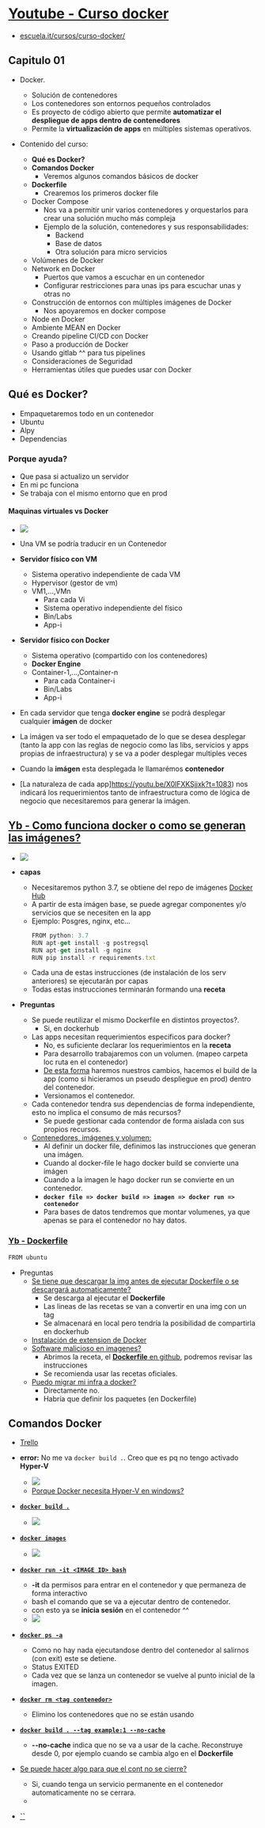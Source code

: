 # [Youtube - Curso docker](https://www.youtube.com/watch?v=X0lFXKSjjxk&feature=youtu.be)
  - [escuela.it/cursos/curso-docker/](https://register.gotowebinar.com/recording/recordingView?webinarKey=1386177801230585859&registrantEmail=eacevedof%40yahoo.es)

## Capitulo 01
- Docker. 
  - Solución de contenedores
  - Los contenedores son entornos pequeños controlados
  - Es proyecto de código abierto que permite **automatizar el despliegue de apps dentro de contenedores**
  - Permite la **virtualización de apps** en múltiples sistemas operativos.

- Contenido del curso:
  - **Qué es Docker?**
  - **Comandos Docker**
    - Veremos algunos comandos básicos de docker
  - **Dockerfile**
    - Crearemos los primeros docker file
  - Docker Compose
    - Nos va a permitir unir varios contenedores y orquestarlos para crear una solución mucho más compleja
    - Ejemplo de la solución, contenedores y sus responsabilidades:
      - Backend
      - Base de datos
      - Otra solución para micro servicios
  - Volúmenes de Docker
  - Network en Docker
    - Puertos que vamos a escuchar en un contenedor
    - Configurar restricciones para unas ips para escuchar unas y otras no
  - Construcción de entornos con múltiples imágenes de Docker
    - Nos apoyaremos en docker compose
  - Node en Docker
  - Ambiente MEAN en Docker
  - Creando pipeline CI/CD con Docker
  - Paso a producción de Docker
  - Usando gitlab ^^ para tus pipelines
  - Consideraciones de Seguridad
  - Herramientas útiles que puedes usar con Docker

## Qué es Docker?
- Empaquetaremos todo en un contenedor
- Ubuntu
- Alpy
- Dependencias
### Porque ayuda?
- Que pasa si actualizo un servidor 
- En mi pc funciona
- Se trabaja con el mismo entorno que en prod
#### Maquinas virtuales vs Docker
- ![](https://trello-attachments.s3.amazonaws.com/5db43f16df811534517445ec/556x291/3c4f9c634ae255f11820e2569f708eed/image.png)
- Una VM se podría traducir en un Contenedor
- **Servidor físico con VM**
  - Sistema operativo independiente de cada VM
  - Hypervisor (gestor de vm)
  - VM1,...,VMn
    - Para cada Vi
    - Sistema operativo independiente del físico
    - Bin/Labs
    - App-i
  
- **Servidor físico con Docker**
  - Sistema operativo (compartido con los contenedores)
  - **Docker Engine**
  - Container-1,...,Container-n
    - Para cada Container-i
    - Bin/Labs
    - App-i
- En cada servidor que tenga **docker engine** se podrá desplegar cualquier **imágen** de docker
- La imágen va ser todo el empaquetado de lo que se desea desplegar (tanto la app con las reglas de negocio como las libs, servicios y apps propias de infraestructura) y se va a poder desplegar multiples veces
- Cuando la **imágen** esta desplegada le llamarémos **contenedor**
- [La naturaleza de cada app]https://youtu.be/X0lFXKSjjxk?t=1083) nos indicará los requerimientos tanto de infraestructura como de lógica de negocio que necesitaremos para generar la imágen.

## [Yb - Como funciona docker o como se generan las imágenes?](https://youtu.be/X0lFXKSjjxk?t=1137)
- ![](https://trello-attachments.s3.amazonaws.com/5db43f16df811534517445ec/1030x407/73647653a48c94de637110e214d7e75a/image.png)
- **capas**
  - Necesitaremos python 3.7, se obtiene del repo de imágenes [Docker Hub](https://cloud.docker.com/repository/list)
  - A partir de esta imágen base, se puede agregar componentes y/o servicios que se necesiten en la app
  - Ejemplo: Posgres, nginx, etc...
    ```js
    FROM python: 3.7
    RUN apt-get install -g postregsql
    RUN apt-get install -g nginx
    RUN pip install -r requirements.txt
    ```
  - Cada una de estas instrucciones (de instalación de los serv anteriores) se ejecutarán por capas
  - Todas estas instrucciones terminarán formando una **receta**

- **Preguntas**
  - Se puede reutilizar el mismo Dockerfile en distintos proyectos?.
    - Si, en dockerhub
  - Las apps necesitan requerimientos especificos para docker?
    - No, es suficiente declarar los requerimientos en la **receta**
    - Para desarrollo trabajaremos con un volumen. (mapeo carpeta loc ruta en el contenedor)
    - [De esta forma](https://youtu.be/X0lFXKSjjxk?t=1525) haremos nuestros cambios, hacemos el build de la app (como si hicieramos un pseudo despliegue en prod) dentro del contenedor.
    - Versionamos el contenedor.
  - Cada contenedor tendra sus dependencias de forma independiente, esto no implica el consumo de más recursos?
    - Se puede gestionar cada contendor de forma aislada con sus propios recursos.
  - [Contenedores, imágenes y volumen:](https://youtu.be/X0lFXKSjjxk?t=1720)
    - Al definir un docker file, definimos las instrucciones que generan una imágen.
    - Cuando al docker-file le hago docker build se convierte una imágen
    - Cuando a la imagen le hago docker run se convierte en un contenedor.
    - **`docker file => docker build => imagen => docker run => contenedor`**
    - Para bases de datos tendremos que montar volumenes, ya que apenas se para el contenedor no hay datos.
### [Yb - Dockerfile](https://youtu.be/X0lFXKSjjxk?t=1929)
```js
FROM ubuntu
```
- Preguntas
  - [Se tiene que descargar la img antes de ejecutar Dockerfile o se descargará automaticamente?](https://youtu.be/X0lFXKSjjxk?t=2238)
    - Se descarga al ejecutar el **Dockerfile**
    - Las lineas de las recetas se van a convertir en una img con un tag
    - Se almacenará en local pero tendría la posibilidad de compartirla en dockerhub
  - [Instalación de extension de Docker](https://youtu.be/X0lFXKSjjxk?t=2319)
  - [Software malicioso en imagenes?](https://youtu.be/X0lFXKSjjxk?t=2347)
    - Abrimos la receta, el [**Dockerfile** en github](https://github.com/docker-library/mysql/blob/6659750146b7a6b91a96c786729b4d482cf49fe6/8.0/Dockerfile), podremos revisar las instrucciones
    - Se recomienda usar las recetas oficiales.
  - [Puedo migrar mi infra a docker?](https://youtu.be/X0lFXKSjjxk?t=2414)
    - Directamente no.
    - Habría que definir los paquetes (en Dockerfile)
## Comandos Docker
- [Trello](https://trello.com/b/xxK10wBd/docker)
- **error:** No me va `docker build .`.  Creo que es pq no tengo activado **Hyper-V**
  - ![](https://trello-attachments.s3.amazonaws.com/5db43f16df811534517445ec/927x363/cef6621c24efa5d32c18411e442e8fac/image.png)
  - [Porque Docker necesita Hyper-V en windows?](https://stackoverflow.com/questions/48251703/if-docker-runs-natively-on-windows-then-why-does-it-need-hyper-v)
- [**`docker build .`**](https://youtu.be/X0lFXKSjjxk?t=2707)
  - ![](https://trello-attachments.s3.amazonaws.com/5db43f16df811534517445ec/574x426/5e6cc7d73544e7c88a4f896305417d60/image.png)
- [**`docker images`**](https://youtu.be/X0lFXKSjjxk?t=2868)
  - ![](https://trello-attachments.s3.amazonaws.com/5db43f16df811534517445ec/864x256/84fbab463eb11d11af51fba7da277125/image.png)
- [**`docker run -it <IMAGE ID> bash`**](https://youtu.be/X0lFXKSjjxk?t=2892)
  - **-it** da permisos para entrar en el contenedor y que permaneza de forma interactivo
  - bash el comando que se va a ejecutar dentro de contenedor.
  - con esto ya se **inicia sesión** en el contenedor ^^
  - ![](https://trello-attachments.s3.amazonaws.com/5db43f16df811534517445ec/339x73/d2ca10dcf8d56cb4cce1344c7e578619/image.png)
- [**`docker ps -a`**](https://youtu.be/X0lFXKSjjxk?t=3066)
  - Como no hay nada ejecutandose dentro del contenedor al salirnos (con exit) este se detiene.
  - Status EXITED
  - Cada vez que se lanza un contenedor se vuelve al punto inicial de la imagen.
- [**`docker rm <tag contenedor>`**](https://youtu.be/X0lFXKSjjxk?t=3238)
  - Elimino los contenedores que no se están usando
- [**`docker build . --tag example:1 --no-cache`**](https://youtu.be/X0lFXKSjjxk?t=3328)
  - **--no-cache** indica que no se va a usar de la cache. Reconstruye desde 0, por ejemplo cuando se cambia algo en el **Dockerfile**
- [Se puede hacer algo para que el cont no se cierre?](https://youtu.be/X0lFXKSjjxk?t=3398)
  - Si, cuando tenga un servicio permanente en el contenedor automaticamente no se cerrara.
  -


- [**``**]()


